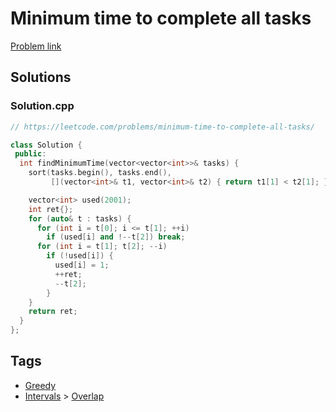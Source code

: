 # Minimum time to complete all tasks

[Problem link](https://leetcode.com/problems/minimum-time-to-complete-all-tasks/)

## Solutions


### Solution.cpp
```cpp
// https://leetcode.com/problems/minimum-time-to-complete-all-tasks/

class Solution {
 public:
  int findMinimumTime(vector<vector<int>>& tasks) {
    sort(tasks.begin(), tasks.end(),
         [](vector<int>& t1, vector<int>& t2) { return t1[1] < t2[1]; });

    vector<int> used(2001);
    int ret{};
    for (auto& t : tasks) {
      for (int i = t[0]; i <= t[1]; ++i)
        if (used[i] and !--t[2]) break;
      for (int i = t[1]; t[2]; --i)
        if (!used[i]) {
          used[i] = 1;
          ++ret;
          --t[2];
        }
    }
    return ret;
  }
};
```
## Tags

* [Greedy](/README.md#Greedy)
* [Intervals](/README.md#Intervals) > [Overlap](/README.md#Intervals-Overlap)
